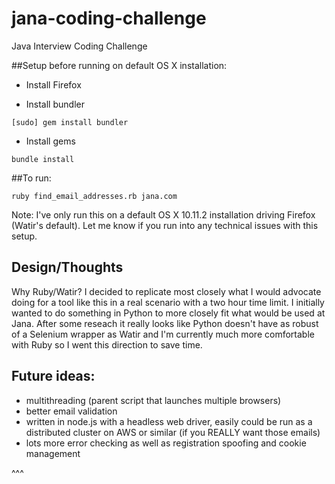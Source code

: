 # jana-coding-challenge
Java Interview Coding Challenge

##Setup before running on default OS X installation:
- Install Firefox

- Install bundler

```
[sudo] gem install bundler
```

- Install gems

```
bundle install
```

##To run:

```
ruby find_email_addresses.rb jana.com
```

Note: I've only run this on a default OS X 10.11.2 installation driving Firefox (Watir's default). Let me know if you run into any technical issues with this setup.

## Design/Thoughts

Why Ruby/Watir? I decided to replicate most closely what I would advocate doing for a tool like this in a real scenario with a two hour time limit. I initially wanted to do something in Python to more closely fit what would be used at Jana. After some reseach it really looks like Python doesn't have as robust of a Selenium wrapper as Watir and I'm currently much more comfortable with Ruby so I went this direction to save time.

## Future ideas:
- multithreading (parent script that launches multiple browsers)
- better email validation
- written in node.js with a headless web driver, easily could be run as a distributed cluster on AWS or similar (if you REALLY want those emails)
- lots more error checking as well as registration spoofing and cookie management

^^^
